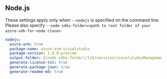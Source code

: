 ## Node.js

These settings apply only when `--nodejs` is specified on the command line.
Please also specify `--node-sdks-folder=<path to root folder of your azure-sdk-for-node clone>`.

``` yaml $(nodejs)
nodejs:
  azure-arm: true
  package-name: azure-arm-visualstudio
  package-version: 1.0.0-preview
  output-folder: $(node-sdks-folder)/lib/services/visualstudioManagement
  generate-license-txt: true
  generate-package-json: true
  generate-readme-md: true
```
